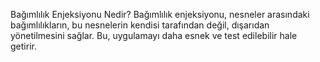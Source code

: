 Bağımlılık Enjeksiyonu Nedir?
Bağımlılık enjeksiyonu, nesneler arasındaki bağımlılıkların, bu nesnelerin kendisi tarafından değil, dışarıdan yönetilmesini sağlar. Bu, uygulamayı daha esnek ve test edilebilir hale getirir.